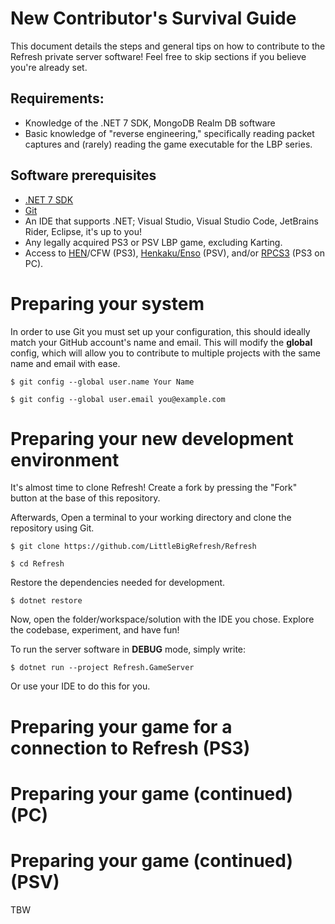 # New Contributor's Survival Guide

This document details the steps and general tips on how to contribute to the Refresh private server software! Feel free to skip sections if you believe you're already set.

## Requirements:
- Knowledge of the .NET 7 SDK, MongoDB Realm DB software
- Basic knowledge of "reverse engineering," specifically reading packet captures and (rarely) reading the game executable for the LBP series.

## Software prerequisites
- [.NET 7 SDK](https://dotnet.microsoft.com)
- [Git](https://git-scm.com)
- An IDE that supports .NET; Visual Studio, Visual Studio Code, JetBrains Rider, Eclipse, it's up to you!
- Any legally acquired PS3 or PSV LBP game, excluding Karting.
- Access to [HEN](https://www.psx-place.com/threads/tutorial-ps3hen-the-great-ps3-hen-all-in-one-guide.24369/)/CFW (PS3), [Henkaku/Enso](https://vita.hacks.guide) (PSV), and/or [RPCS3](https://rpcs3.net) (PS3 on PC).

# Preparing your system
In order to use Git you must set up your configuration, this should ideally match your GitHub account's name and email. This will modify the **global** config, which will allow you to contribute to multiple projects with the same name and email with ease.

`$ git config --global user.name Your Name`

`$ git config --global user.email you@example.com`

# Preparing your new development environment
It's almost time to clone Refresh! Create a fork by pressing the "Fork" button at the base of this repository.

Afterwards, Open a terminal to your working directory and clone the repository using Git.

`$ git clone https://github.com/LittleBigRefresh/Refresh`

`$ cd Refresh`

Restore the dependencies needed for development.

`$ dotnet restore`

Now, open the folder/workspace/solution with the IDE you chose. Explore the codebase, experiment, and have fun!

To run the server software in **DEBUG** mode, simply write:

`$ dotnet run --project Refresh.GameServer`

Or use your IDE to do this for you.

# Preparing your game for a connection to Refresh (PS3)
# Preparing your game (continued) (PC)
# Preparing your game (continued) (PSV)
TBW